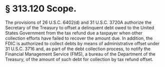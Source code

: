 # § 313.120   Scope.

The provisions of 26 U.S.C. 6402(d) and 31 U.S.C. 3720A authorize the Secretary of the Treasury to offset a delinquent debt owed to the United States Government from the tax refund due a taxpayer when other collection efforts have failed to recover the amount due. In addition, the FDIC is authorized to collect debts by means of administrative offset under 31 U.S.C. 3716 and, as part of the debt collection process, to notify the Financial Management Service (FMS), a bureau of the Department of the Treasury, of the amount of such debt for collection by tax refund offset. 




